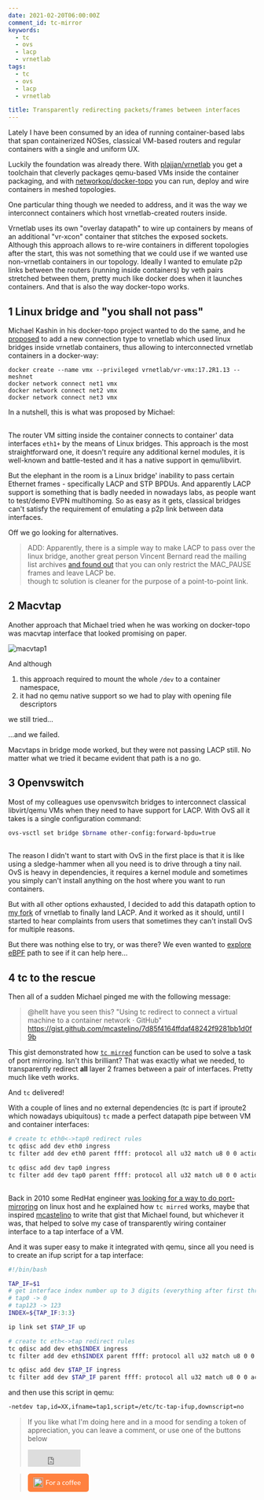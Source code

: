 ```yaml
---
date: 2021-02-20T06:00:00Z
comment_id: tc-mirror
keywords:
  - tc
  - ovs
  - lacp
  - vrnetlab
tags:
  - tc
  - ovs
  - lacp
  - vrnetlab

title: Transparently redirecting packets/frames between interfaces
---
```


Lately I have been consumed by an idea of running container-based labs that span containerized NOSes, classical VM-based routers and regular containers with a single and uniform UX.

Luckily the foundation was already there. With [plajjan/vrnetlab](https://github.com/plajjan/vrnetlab) you get a toolchain that cleverly packages qemu-based VMs inside the container packaging, and with [networkop/docker-topo](https://github.com/networkop/docker-topo) you can run, deploy and wire containers in meshed topologies.

One particular thing though we needed to address, and it was the way we interconnect containers which host vrnetlab-created routers inside.

Vrnetlab uses its own "overlay datapath" to wire up containers by means of an additional "vr-xcon" container that stitches the exposed sockets. Although this approach allows to re-wire containers in different topologies after the start, this was not something that we could use if we wanted use non-vrnetlab containers in our topology. Ideally I wanted to emulate p2p links between the routers (running inside containers) by veth pairs stretched between them, pretty much like docker does when it launches containers. And that is also the way docker-topo works.

## 1 Linux bridge and "you shall not pass"
Michael Kashin in his docker-topo project wanted to do the same, and he [proposed](https://github.com/plajjan/vrnetlab/pull/188) to add a new connection type to vrnetlab which used linux bridges inside vrnetlab containers, thus allowing to interconnected vrnetlab containers in a docker-way:

```
docker create --name vmx --privileged vrnetlab/vr-vmx:17.2R1.13 --meshnet
docker network connect net1 vmx
docker network connect net2 vmx
docker network connect net3 vmx
```

In a nutshell, this is what was proposed by Michael:

<div class="mxgraph" style="max-width:100%;border:1px solid transparent;margin:0 auto; display:block;" data-mxgraph="{&quot;page&quot;:3,&quot;zoom&quot;:2,&quot;highlight&quot;:&quot;#0000ff&quot;,&quot;nav&quot;:true,&quot;check-visible-state&quot;:true,&quot;resize&quot;:true,&quot;url&quot;:&quot;https://raw.githubusercontent.com/srl-wim/container-lab/diagrams/vrnetlab.drawio&quot;}"></div>

The router VM sitting inside the container connects to container' data interfaces `eth1+` by the means of Linux bridges. This approach is the most straightforward one, it doesn't require any additional kernel modules, it is well-known and battle-tested and it has a native support in qemu/libvirt.

But the elephant in the room is a Linux bridge' inability to pass certain Ethernet frames - specifically LACP and STP BPDUs. And apparently LACP support is something that is badly needed in nowadays labs, as people want to test/demo EVPN multihoming. So as easy as it gets, classical bridges can't satisfy the requirement of emulating a p2p link between data interfaces.

Off we go looking for alternatives.

> ADD: Apparently, there is a simple way to make LACP to pass over the linux bridge, another great person Vincent Bernard read the mailing list archives [and found out](https://twitter.com/vince2_/status/1363452081445740549) that you can only restrict the MAC_PAUSE frames and leave LACP be.  
> though tc solution is cleaner for the purpose of a point-to-point link.

## 2 Macvtap
Another approach that Michael tried when he was working on docker-topo was macvtap interface that looked promising on paper.

![macvtap1](https://pbs.twimg.com/media/EuF4GgyXUAEZ3j5?format=jpg)

And although

1. this approach required to mount the whole `/dev` to a container namespace,
2. it had no qemu native support so we had to play with opening file descriptors

we still tried...

...and we failed.

Macvtaps in bridge mode worked, but they were not passing LACP still. No matter what we tried it became evident that path is a no go.

## 3 Openvswitch
Most of my colleagues use openvswitch bridges to interconnect classical libvirt/qemu VMs when they need to have support for LACP. With OvS all it takes is a single configuration command:

```bash
ovs-vsctl set bridge $brname other-config:forward-bpdu=true
```

<div class="mxgraph" style="max-width:100%;border:1px solid transparent;margin:0 auto; display:block;" data-mxgraph="{&quot;page&quot;:4,&quot;zoom&quot;:2,&quot;highlight&quot;:&quot;#0000ff&quot;,&quot;nav&quot;:true,&quot;check-visible-state&quot;:true,&quot;resize&quot;:true,&quot;url&quot;:&quot;https://raw.githubusercontent.com/srl-wim/container-lab/diagrams/vrnetlab.drawio&quot;}"></div>

The reason I didn't want to start with OvS in the first place is that it is like using a sledge-hammer when all you need is to drive through a tiny nail. OvS is heavy in dependencies, it requires a kernel module and sometimes you simply can't install anything on the host where you want to run containers.

But with all other options exhausted, I decided to add this datapath option to [my fork](https://github.com/hellt/vrnetlab) of vrnetlab to finally land LACP. And it worked as it should, until I started to hear complaints from users that sometimes they can't install OvS for multiple reasons.

But there was nothing else to try, or was there? We even wanted to [explore eBPF](https://twitter.com/ntdvps/status/1363038088910495747) path to see if it can help here...

## 4 tc to the rescue
Then all of a sudden Michael pinged me with the following message:

> @hellt have you seen this? "Using tc redirect to connect a virtual machine to a container network · GitHub" https://gist.github.com/mcastelino/7d85f4164ffdaf48242f9281bb1d0f9b

This gist demonstrated how [`tc mirred`](https://man7.org/linux/man-pages/man8/tc-mirred.8.html) function can be used to solve a task of port mirroring. Isn't this brilliant? That was exactly what we needed, to transparently redirect **all** layer 2 frames between a pair of interfaces. Pretty much like veth works.

And `tc` delivered!

With a couple of lines and no external dependencies (tc is part if iproute2 which nowadays ubiquitous) `tc` made a perfect datapath pipe between VM and container interfaces:

```bash
# create tc eth0<->tap0 redirect rules
tc qdisc add dev eth0 ingress
tc filter add dev eth0 parent ffff: protocol all u32 match u8 0 0 action mirred egress redirect dev tap1

tc qdisc add dev tap0 ingress
tc filter add dev tap0 parent ffff: protocol all u32 match u8 0 0 action mirred egress redirect dev eth1
```

<div class="mxgraph" style="max-width:100%;border:1px solid transparent;margin:0 auto; display:block;" data-mxgraph="{&quot;page&quot;:6,&quot;zoom&quot;:2,&quot;highlight&quot;:&quot;#0000ff&quot;,&quot;nav&quot;:true,&quot;check-visible-state&quot;:true,&quot;resize&quot;:true,&quot;url&quot;:&quot;https://raw.githubusercontent.com/srl-wim/container-lab/diagrams/vrnetlab.drawio&quot;}"></div>

Back in 2010 some RedHat engineer [was looking for a way to do port-mirroring](http://geertj.blogspot.com/2010/12/network-security-monitoring-with-kvm.html) on linux host and he explained how `tc mirred` works, maybe that inspired [mcastelino](https://gist.github.com/mcastelino/7d85f4164ffdaf48242f9281bb1d0f9b) to write that gist that Michael found, but whichever it was, that helped to solve my case of transparently wiring container interface to a tap interface of a VM.

And it was super easy to make it integrated with qemu, since all you need is to create an ifup script for a tap interface:

```bash
#!/bin/bash

TAP_IF=$1
# get interface index number up to 3 digits (everything after first three chars)
# tap0 -> 0
# tap123 -> 123
INDEX=${TAP_IF:3:3}

ip link set $TAP_IF up

# create tc eth<->tap redirect rules
tc qdisc add dev eth$INDEX ingress
tc filter add dev eth$INDEX parent ffff: protocol all u32 match u8 0 0 action mirred egress redirect dev tap1

tc qdisc add dev $TAP_IF ingress
tc filter add dev $TAP_IF parent ffff: protocol all u32 match u8 0 0 action mirred egress redirect dev eth1
```

and then use this script in qemu:

```bash
-netdev tap,id=XX,ifname=tap1,script=/etc/tc-tap-ifup,downscript=no
```

> If you like what I'm doing here and in a mood for sending a token of appreciation, you can leave a comment, or use one of the buttons below  
> <iframe src="https://github.com/sponsors/hellt/button" title="Sponsor hellt" height="35" width="107" style="border: 0;"></iframe>

> <style>.bmc-button img{height: 20px !important;width: 20px !important;margin-bottom: 1px !important;box-shadow: none !important;border: none !important;vertical-align: middle !important;}.bmc-button{padding: 7px 15px 7px 10px !important;line-height: 20px !important;text-decoration: none !important;display:inline-flex !important;color:#FFFFFF !important;background-color:#FF813F !important;border-radius: 5px !important;border: 1px solid transparent !important;padding: 7px 15px 7px 10px !important;font-size: 20px !important;letter-spacing:-0.08px !important;margin: 0 auto !important;font-family:'Lato', sans-serif !important;-webkit-box-sizing: border-box !important;box-sizing: border-box !important;}.bmc-button:hover, .bmc-button:active, .bmc-button:focus {-webkit-box-shadow: 0px 1px 2px 2px rgba(190, 190, 190, 0.5) !important;text-decoration: none !important;box-shadow: 0px 1px 2px 2px rgba(190, 190, 190, 0.5) !important;opacity: 0.85 !important;color:#FFFFFF !important;}</style><link href="https://fonts.googleapis.com/css?family=Lato&subset=latin,latin-ext" rel="stylesheet"><a class="bmc-button" target="_blank" href="https://www.buymeacoffee.com/ntdvps"><img src="https://cdn.buymeacoffee.com/buttons/bmc-new-btn-logo.svg" alt="Buy me a coffee"><span style="margin-left:5px;font-size:14px !important;">For a coffee</span></a>

<script type="text/javascript" src="https://cdn.jsdelivr.net/gh/hellt/drawio-js@main/embed2.js" async></script>